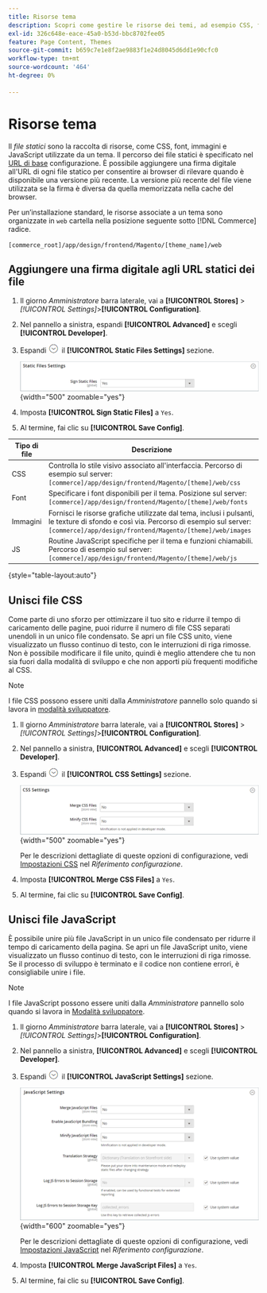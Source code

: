 ```yaml
---
title: Risorse tema
description: Scopri come gestire le risorse dei temi, ad esempio CSS, font, immagini e file JavaScript.
exl-id: 326c648e-eace-45a0-b53d-bbc8702fee05
feature: Page Content, Themes
source-git-commit: b659c7e1e8f2ae9883f1e24d8045d6dd1e90cfc0
workflow-type: tm+mt
source-wordcount: '464'
ht-degree: 0%

---
```


# Risorse tema

Il _file statici_ sono la raccolta di risorse, come CSS, font, immagini e JavaScript utilizzate da un tema. Il percorso dei file statici è specificato nel [URL di base](../stores-purchase/store-urls.md) configurazione. È possibile aggiungere una firma digitale all&#39;URL di ogni file statico per consentire ai browser di rilevare quando è disponibile una versione più recente. La versione più recente del file viene utilizzata se la firma è diversa da quella memorizzata nella cache del browser.

Per un’installazione standard, le risorse associate a un tema sono organizzate in `web` cartella nella posizione seguente sotto [!DNL Commerce] radice.

`[commerce_root]/app/design/frontend/Magento/[theme_name]/web`

## Aggiungere una firma digitale agli URL statici dei file

1. Il giorno _Amministratore_ barra laterale, vai a **[!UICONTROL Stores]** > _[!UICONTROL Settings]_>**[!UICONTROL Configuration]**.

1. Nel pannello a sinistra, espandi **[!UICONTROL Advanced]** e scegli **[!UICONTROL Developer]**.

1. Espandi ![Selettore di espansione](../assets/icon-display-expand.png) il **[!UICONTROL Static Files Settings]** sezione.

   ![Impostazioni file statici](./assets/developer-static-files-settings.png){width="500" zoomable="yes"}

1. Imposta **[!UICONTROL Sign Static Files]** a `Yes`.

1. Al termine, fai clic su **[!UICONTROL Save Config]**.

| Tipo di file | Descrizione |
|--- |--- |
| CSS | Controlla lo stile visivo associato all&#39;interfaccia. Percorso di esempio sul server: `[commerce]/app/design/frontend/Magento/[theme]/web/css` |
| Font | Specificare i font disponibili per il tema. Posizione sul server: `[commerce]/app/design/frontend/Magento/[theme]/web/fonts` |
| Immagini | Fornisci le risorse grafiche utilizzate dal tema, inclusi i pulsanti, le texture di sfondo e così via. Percorso di esempio sul server: `[commerce]/app/design/frontend/Magento/[theme]/web/images` |
| JS | Routine JavaScript specifiche per il tema e funzioni chiamabili. Percorso di esempio sul server: `[commerce]/app/design/frontend/Magento/[theme]/web/js` |

{style="table-layout:auto"}

## Unisci file CSS

Come parte di uno sforzo per ottimizzare il tuo sito e ridurre il tempo di caricamento delle pagine, puoi ridurre il numero di file CSS separati unendoli in un unico file condensato. Se apri un file CSS unito, viene visualizzato un flusso continuo di testo, con le interruzioni di riga rimosse. Non è possibile modificare il file unito, quindi è meglio attendere che tu non sia fuori dalla modalità di sviluppo e che non apporti più frequenti modifiche al CSS.

>[!NOTE]
>
>I file CSS possono essere uniti dalla _Amministratore_ pannello solo quando si lavora in [modalità sviluppatore](../systems/developer-tools.md#operation-modes).

1. Il giorno _Amministratore_ barra laterale, vai a **[!UICONTROL Stores]** > _[!UICONTROL Settings]_>**[!UICONTROL Configuration]**.

1. Nel pannello a sinistra, **[!UICONTROL Advanced]** e scegli **[!UICONTROL Developer]**.

1. Espandi ![Selettore di espansione](../assets/icon-display-expand.png) il **[!UICONTROL CSS Settings]** sezione.

   ![Impostazioni CSS](./assets/developer-css-settings.png){width="500" zoomable="yes"}

   Per le descrizioni dettagliate di queste opzioni di configurazione, vedi [Impostazioni CSS](../configuration-reference/advanced/developer.md#css-settings) nel _Riferimento configurazione_.

1. Imposta **[!UICONTROL Merge CSS Files]** a `Yes`.

1. Al termine, fai clic su **[!UICONTROL Save Config]**.

## Unisci file JavaScript

È possibile unire più file JavaScript in un unico file condensato per ridurre il tempo di caricamento della pagina. Se apri un file JavaScript unito, viene visualizzato un flusso continuo di testo, con le interruzioni di riga rimosse. Se il processo di sviluppo è terminato e il codice non contiene errori, è consigliabile unire i file.

>[!NOTE]
>
>I file JavaScript possono essere uniti dalla _Amministratore_ pannello solo quando si lavora in [Modalità sviluppatore](../systems/developer-tools.md#operation-modes).

1. Il giorno _Amministratore_ barra laterale, vai a **[!UICONTROL Stores]** > _[!UICONTROL Settings]_>**[!UICONTROL Configuration]**.

1. Nel pannello a sinistra, **[!UICONTROL Advanced]** e scegli **[!UICONTROL Developer]**.

1. Espandi ![Selettore di espansione](../assets/icon-display-expand.png) il **[!UICONTROL JavaScript Settings]** sezione.

   ![Impostazioni JavaScript](./assets/developer-javascript-settings.png){width="600" zoomable="yes"}

   Per le descrizioni dettagliate di queste opzioni di configurazione, vedi [Impostazioni JavaScript](../configuration-reference/advanced/developer.md#javascript-settings) nel _Riferimento configurazione_.

1. Imposta **[!UICONTROL Merge JavaScript Files]** a `Yes`.

1. Al termine, fai clic su **[!UICONTROL Save Config]**.
